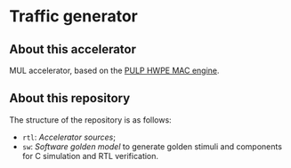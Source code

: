 # Traffic generator

## About this accelerator
MUL accelerator, based on the [PULP HWPE MAC engine](https://github.com/pulp-platform/hwpe-mac-engine).

## About this repository
The structure of the repository is as follows:

- `rtl`: *Accelerator sources*;
- `sw`: *Software golden model* to generate golden stimuli and components for C simulation and RTL verification.
